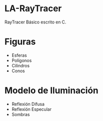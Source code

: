 # LA-RayTracer
RayTracer Básico escrito en C. 

# Figuras
- Esferas
- Polígonos
- Cilindros
- Conos

# Modelo de Iluminación
- Reflexión Difusa
- Reflexión Especular
- Sombras

